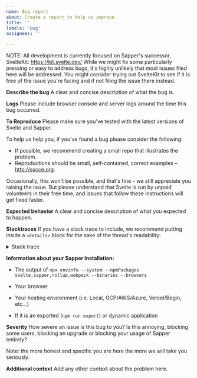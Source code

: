 ```yaml
---
name: Bug report
about: Create a report to help us improve
title: ''
labels: 'Bug'
assignees: ''

---
```


NOTE: All development is currently focused on Sapper's successor, SvelteKit: https://kit.svelte.dev/
While we might fix some particularly pressing or easy to address bugs, it's highly unlikely that
most issues filed here will be addressed. You might consider trying out SvelteKit to see if it is
free of the issue you're facing and if not filing the issue there instead.

**Describe the bug**
A clear and concise description of what the bug is.

**Logs**
Please include browser console and server logs around the time this bug occurred.

**To Reproduce**
Please make sure you've tested with the latest versions of Svelte and Sapper.

To help us help you, if you've found a bug please consider the following:

* If possible, we recommend creating a small repo that illustrates the problem.
* Reproductions should be small, self-contained, correct examples – http://sscce.org.

Occasionally, this won't be possible, and that's fine – we still appreciate you raising the issue. But please understand that Svelte is run by unpaid volunteers in their free time, and issues that follow these instructions will get fixed faster.

**Expected behavior**
A clear and concise description of what you expected to happen.

**Stacktraces**
If you have a stack trace to include, we recommend putting inside a `<details>` block for the sake of the thread's readability:

<details>
  <summary>Stack trace</summary>

  Stack trace goes here...
</details>

**Information about your Sapper Installation:**

- The output of `npx envinfo --system --npmPackages svelte,sapper,rollup,webpack --binaries --browsers`

- Your browser

- Your hosting environment (i.e. Local, GCP/AWS/Azure, Vercel/Begin, etc...)

- If it is an exported (`npm run export`) or dynamic application

**Severity**
How severe an issue is this bug to you? Is this annoying, blocking some users, blocking an upgrade or blocking your usage of Sapper entirely?

Note: the more honest and specific you are here the more we will take you seriously.

**Additional context**
Add any other context about the problem here.
